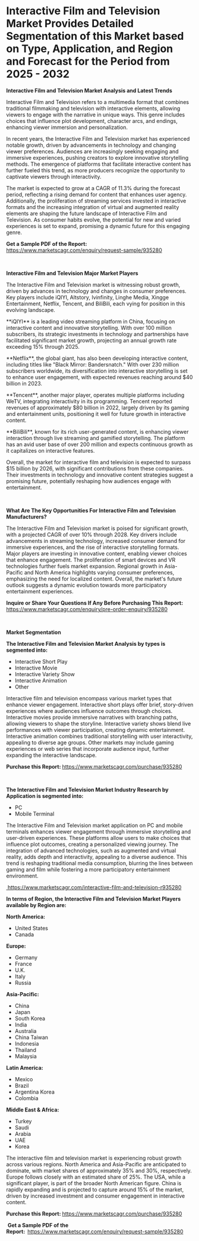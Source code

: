 <p><h1>Interactive Film and Television Market Provides Detailed Segmentation of this Market based on Type, Application, and Region and Forecast for the Period from 2025 - 2032</h1></p><p><strong>Interactive Film and Television Market Analysis and Latest Trends</strong></p>
<p><p>Interactive Film and Television refers to a multimedia format that combines traditional filmmaking and television with interactive elements, allowing viewers to engage with the narrative in unique ways. This genre includes choices that influence plot development, character arcs, and endings, enhancing viewer immersion and personalization. </p><p>In recent years, the Interactive Film and Television market has experienced notable growth, driven by advancements in technology and changing viewer preferences. Audiences are increasingly seeking engaging and immersive experiences, pushing creators to explore innovative storytelling methods. The emergence of platforms that facilitate interactive content has further fueled this trend, as more producers recognize the opportunity to captivate viewers through interactivity.</p><p>The market is expected to grow at a CAGR of 11.3% during the forecast period, reflecting a rising demand for content that enhances user agency. Additionally, the proliferation of streaming services invested in interactive formats and the increasing integration of virtual and augmented reality elements are shaping the future landscape of Interactive Film and Television. As consumer habits evolve, the potential for new and varied experiences is set to expand, promising a dynamic future for this engaging genre.</p></p>
<p><strong>Get a Sample PDF of the Report:&nbsp;</strong> <a href="https://www.marketscagr.com/enquiry/request-sample/935280?utm_campaign=2041&utm_medium=2&utm_source=Github&utm_content=ia&utm_term=18042025&utm_id=interactive-film-and-television">https://www.marketscagr.com/enquiry/request-sample/935280</a></p>
<p>&nbsp;</p>
<p><strong>Interactive Film and Television Major Market Players</strong></p>
<p><p>The Interactive Film and Television market is witnessing robust growth, driven by advances in technology and changes in consumer preferences. Key players include iQIYI, Altstory, Ivinfinity, Linghe Media, Xingge Entertainment, Netflix, Tencent, and BiliBili, each vying for position in this evolving landscape.</p><p>**iQIYI** is a leading video streaming platform in China, focusing on interactive content and innovative storytelling. With over 100 million subscribers, its strategic investments in technology and partnerships have facilitated significant market growth, projecting an annual growth rate exceeding 15% through 2025.</p><p>**Netflix**, the global giant, has also been developing interactive content, including titles like "Black Mirror: Bandersnatch." With over 230 million subscribers worldwide, its diversification into interactive storytelling is set to enhance user engagement, with expected revenues reaching around $40 billion in 2023.</p><p>**Tencent**, another major player, operates multiple platforms including WeTV, integrating interactivity in its programming. Tencent reported revenues of approximately $80 billion in 2022, largely driven by its gaming and entertainment units, positioning it well for future growth in interactive content.</p><p>**BiliBili**, known for its rich user-generated content, is enhancing viewer interaction through live streaming and gamified storytelling. The platform has an avid user base of over 200 million and expects continuous growth as it capitalizes on interactive features.</p><p>Overall, the market for interactive film and television is expected to surpass $15 billion by 2026, with significant contributions from these companies. Their investments in technology and innovative content strategies suggest a promising future, potentially reshaping how audiences engage with entertainment.</p></p>
<p>&nbsp;</p>
<p><strong>What Are The Key Opportunities For Interactive Film and Television Manufacturers?</strong></p>
<p><p>The Interactive Film and Television market is poised for significant growth, with a projected CAGR of over 10% through 2028. Key drivers include advancements in streaming technology, increased consumer demand for immersive experiences, and the rise of interactive storytelling formats. Major players are investing in innovative content, enabling viewer choices that enhance engagement. The proliferation of smart devices and VR technologies further fuels market expansion. Regional growth in Asia-Pacific and North America highlights varying consumer preferences, emphasizing the need for localized content. Overall, the market's future outlook suggests a dynamic evolution towards more participatory entertainment experiences.</p></p>
<p><strong>Inquire or Share Your Questions If Any Before Purchasing This Report:</strong> <a href="https://www.marketscagr.com/enquiry/pre-order-enquiry/935280?utm_campaign=2041&utm_medium=2&utm_source=Github&utm_content=ia&utm_term=18042025&utm_id=interactive-film-and-television">https://www.marketscagr.com/enquiry/pre-order-enquiry/935280</a></p>
<p>&nbsp;</p>
<p><strong>Market Segmentation</strong></p>
<p><strong>The Interactive Film and Television Market Analysis by types is segmented into:</strong></p>
<p><ul><li>Interactive Short Play</li><li>Interactive Movie</li><li>Interactive Variety Show</li><li>Interactive Animation</li><li>Other</li></ul></p>
<p><p>Interactive film and television encompass various market types that enhance viewer engagement. Interactive short plays offer brief, story-driven experiences where audiences influence outcomes through choices. Interactive movies provide immersive narratives with branching paths, allowing viewers to shape the storyline. Interactive variety shows blend live performances with viewer participation, creating dynamic entertainment. Interactive animation combines traditional storytelling with user interactivity, appealing to diverse age groups. Other markets may include gaming experiences or web series that incorporate audience input, further expanding the interactive landscape.</p></p>
<p><strong>Purchase this Report:&nbsp;</strong><a href="https://www.marketscagr.com/purchase/935280?utm_campaign=2041&utm_medium=2&utm_source=Github&utm_content=ia&utm_term=18042025&utm_id=interactive-film-and-television">https://www.marketscagr.com/purchase/935280</a></p>
<p>&nbsp;</p>
<p><strong>The Interactive Film and Television Market Industry Research by Application is segmented into:</strong></p>
<p><ul><li>PC</li><li>Mobile Terminal</li></ul></p>
<p><p>The Interactive Film and Television market application on PC and mobile terminals enhances viewer engagement through immersive storytelling and user-driven experiences. These platforms allow users to make choices that influence plot outcomes, creating a personalized viewing journey. The integration of advanced technologies, such as augmented and virtual reality, adds depth and interactivity, appealing to a diverse audience. This trend is reshaping traditional media consumption, blurring the lines between gaming and film while fostering a more participatory entertainment environment.</p></p>
<p><a href="https://www.marketscagr.com/interactive-film-and-television-r935280?utm_campaign=2041&utm_medium=2&utm_source=Github&utm_content=ia&utm_term=18042025&utm_id=interactive-film-and-television">&nbsp;https://www.marketscagr.com/interactive-film-and-television-r935280</a></p>
<p><strong>In terms of Region, the Interactive Film and Television Market Players available by Region are:</strong></p>
<p>
    <p> <strong> North America: </strong>
        <ul>
            <li>United States</li>
            <li>Canada</li>
        </ul>
        </p> 
    <p> <strong> Europe: </strong>
        <ul>
            <li>Germany</li>
            <li>France</li>
            <li>U.K.</li>
            <li>Italy</li>
            <li>Russia</li>
        </ul>
        </p> 
    <p> <strong> Asia-Pacific: </strong>
        <ul>
            <li>China</li>
            <li>Japan</li>
            <li>South Korea</li>
            <li>India</li>
            <li>Australia</li>
            <li>China Taiwan</li>
            <li>Indonesia</li>
            <li>Thailand</li>
            <li>Malaysia</li>
        </ul>
        </p> 
    <p> <strong> Latin America: </strong>
        <ul>
            <li>Mexico</li>
            <li>Brazil</li>
            <li>Argentina Korea</li>
            <li>Colombia</li>
        </ul>
        </p> 
    <p> <strong> Middle East & Africa: </strong>
        <ul>
            <li>Turkey</li>
            <li>Saudi</li>
            <li>Arabia</li>
            <li>UAE</li>
            <li>Korea</li>
        </ul>
    </p>
    </p>
<p><p>The interactive film and television market is experiencing robust growth across various regions. North America and Asia-Pacific are anticipated to dominate, with market shares of approximately 35% and 30%, respectively. Europe follows closely with an estimated share of 25%. The USA, while a significant player, is part of the broader North American figure. China is rapidly expanding and is projected to capture around 15% of the market, driven by increased investment and consumer engagement in interactive content.</p></p>
<p><strong>Purchase this Report: </strong><a href="https://www.marketscagr.com/purchase/935280?utm_campaign=2041&utm_medium=2&utm_source=Github&utm_content=ia&utm_term=18042025&utm_id=interactive-film-and-television">https://www.marketscagr.com/purchase/935280</a></p>
<p>&nbsp;<strong>Get a Sample PDF of the Report:&nbsp;&nbsp;</strong><a href="https://www.marketscagr.com/enquiry/request-sample/935280?utm_campaign=2041&utm_medium=2&utm_source=Github&utm_content=ia&utm_term=18042025&utm_id=interactive-film-and-television">https://www.marketscagr.com/enquiry/request-sample/935280</a></p>
<p><strong></strong></p>
<p><p></p><p></p><p></p></p>